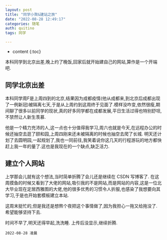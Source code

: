 ```yaml
---
layout: post
title: "同学小聚&建站之旅"
date: "2022-08-28 12:49:17"
categories: 随笔
auth: quitino
tags: 同学

---
```

* content
{:toc}

本科同学到北京出差,晚上约了晚饭,回家后就开始建自己的网站,算作是一个开端吧.




## 同学北京出差


本科同学周F是上周四到的北京,结果因为成都疫情(他从成都来,到北京后成都出现了一例新冠)被隔离七天,于是从上周约到这周终于见面了.模样没咋变,依然很瘦,期间聊了很多以前同学的现状,真的好多同学都在成都发展,平日生活过得也特别舒坦,不禁然让人新生羡慕. 

他是一个精力充沛的人,这一点也十分值得我学习,周六也就是今天,在远程办公的时候还抽空去逛了颐和园,上周四刚来还未被隔离的时候也抽空去爬了长城. 明天还计划了去圆明园,一起规划了,我也一同前往,我笑着说你这几天的行程游玩的地方都快赶上我一年的量了.这也是我现在的一个缺点,缺乏活力.


##  建立个人网站

上学那会儿就有这个想法,当时简单折腾了会儿还是继续在 CSDN 写博客了. 在这周摸鱼的时候又看到了大佬的网站,吸引我的不是网站,而是网站的内容,这是一位北大毕业现在定居西雅图的大佬,他的很多优秀的习惯令人折服,也感染了我想要向其学习,于是也开始套模板建立本站.

这周末挺忙的,但是我还是想熬个夜把这个事情做了,因为我担心一拖又给拖没了. 希望能够坚持下去.



时间不早了,明天还得早起,洗洗睡. 上传后没显示,继续折腾.




```
2022-08-28 凌晨
```
